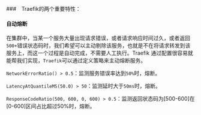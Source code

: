###　Traefik的两个重要特性：
#### 自动熔断
在集群中，当某一个服务大量出现请求错误，或者请求响应时间过久，或者返回`500+`错误状态码时，我们希望可以主动剔除该服务，也就是不在将请求转发到该服务上，而这一个过程是自动完成，不需要人工执行。Traefik 通过配置很容易就能帮我们实现，`Traefik`可以通过定义策略来主动熔断服务。

`NetworkErrorRatio() > 0.5`：监测服务错误率达到`50%`时，熔断。

`LatencyAtQuantileMS(50.0) > 50`：监测延时大于`50ms`时，熔断。

`ResponseCodeRatio(500, 600, 0, 600) > 0.5`：监测返回状态码为[500-600]在[0-600]区间占比超过50%时，熔断。
